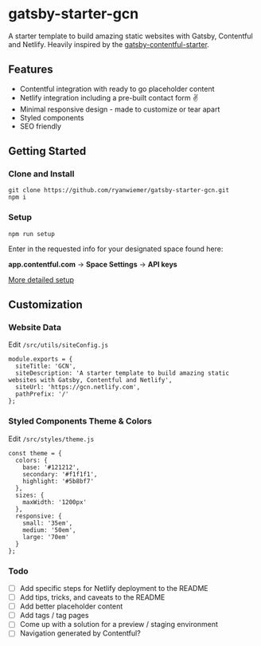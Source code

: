 # gatsby-starter-gcn
A starter template to build amazing static websites with Gatsby, Contentful and Netlify. Heavily inspired by the  [gatsby-contentful-starter](https://github.com/contentful-userland/gatsby-contentful-starter).

## Features
* Contentful integration with ready to go placeholder content
* Netlify integration including a pre-built contact form ✌️
* Minimal responsive design - made to customize or tear apart
* Styled components
* SEO friendly

## Getting Started

### Clone and Install
```
git clone https://github.com/ryanwiemer/gatsby-starter-gcn.git
npm i
```

### Setup
`npm run setup`

Enter in the requested info for your designated space found here:

 **app.contentful.com** -> **Space Settings** -> **API keys**  

[More detailed setup](https://github.com/contentful-userland/gatsby-contentful-starter/blob/master/README.md#set-up-of-the-needed-content-model-and-create-a-configuration-file)

## Customization

### Website Data
Edit `/src/utils/siteConfig.js`
```
module.exports = {
  siteTitle: 'GCN',
  siteDescription: 'A starter template to build amazing static websites with Gatsby, Contentful and Netlify',
  siteUrl: 'https://gcn.netlify.com',
  pathPrefix: '/'
};
```

### Styled Components Theme & Colors
Edit `/src/styles/theme.js`
```
const theme = {
  colors: {
    base: '#121212',
    secondary: '#f1f1f1',
    highlight: '#5b8bf7'
  },
  sizes: {
    maxWidth: '1200px'
  },
  responsive: {
    small: '35em',
    medium: '50em',
    large: '70em'
  }
};
```

### Todo
- [ ] Add specific steps for Netlify deployment to the README
- [ ] Add tips, tricks, and caveats to the README
- [ ] Add better placeholder content
- [ ] Add tags / tag pages
- [ ] Come up with a solution for a preview / staging environment
- [ ] Navigation generated by Contentful?
